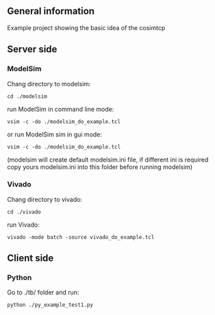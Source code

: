 
## General information

Example project showing the basic idea of the cosimtcp

## Server side

### ModelSim

Chang directory to modelsim:

    cd ./modelsim

run ModelSim in command line mode:

    vsim -c -do ./modelsim_do_example.tcl

or run ModelSim sim in gui mode:

    vsim -c -do ./modelsim_do_example.tcl

(modelsim will create default modelsim.ini file, if different ini is required copy yours modelsim.ini into this folder before running modelsim)

### Vivado 


Chang directory to vivado:

    cd ./vivado
    
run Vivado:

    vivado -mode batch -source vivado_do_example.tcl
        
## Client side

### Python

Go to ./tb/ folder and run:

    python ./py_example_test1.py
    
